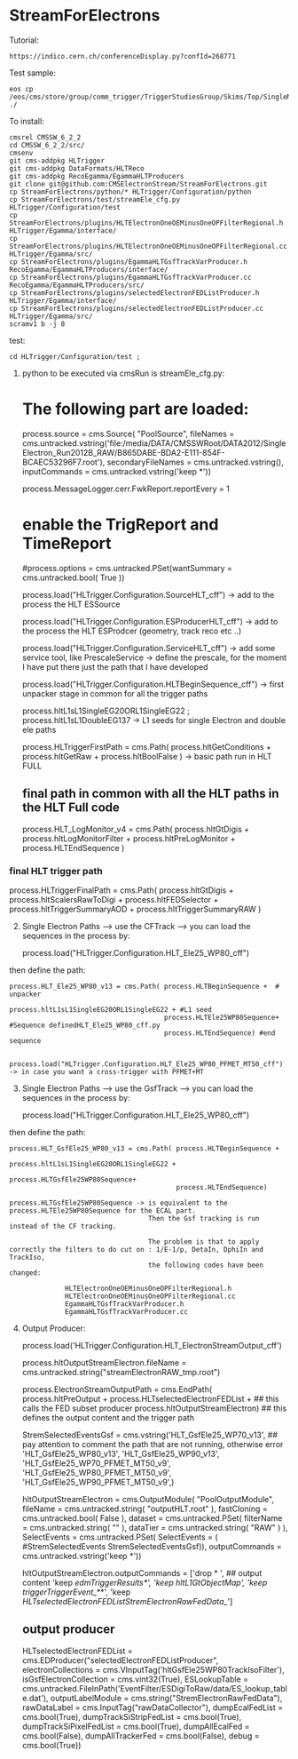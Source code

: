 StreamForElectrons
==================

Tutorial:

    https://indico.cern.ch/conferenceDisplay.py?confId=268771

Test sample:

    eos cp /eos/cms/store/group/comm_trigger/TriggerStudiesGroup/Skims/Top/SingleMuDS/pickevents_SemiMuon10k_1_1_Bbo.root ./


To install:

    cmsrel CMSSW_6_2_2
    cd CMSSW_6_2_2/src/
    cmsenv
    git cms-addpkg HLTrigger
    git cms-addpkg DataFormats/HLTReco
    git cms-addpkg RecoEgamma/EgammaHLTProducers    
    git clone git@github.com:CMSElectronStream/StreamForElectrons.git
    cp StreamForElectrons/python/* HLTrigger/Configuration/python 
    cp StreamForElectrons/test/streamEle_cfg.py HLTrigger/Configuration/test
    cp StreamForElectrons/plugins/HLTElectronOneOEMinusOneOPFilterRegional.h HLTrigger/Egamma/interface/
    cp StreamForElectrons/plugins/HLTElectronOneOEMinusOneOPFilterRegional.cc HLTrigger/Egamma/src/
    cp StreamForElectrons/plugins/EgammaHLTGsfTrackVarProducer.h RecoEgamma/EgammaHLTProducers/interface/
    cp StreamForElectrons/plugins/EgammaHLTGsfTrackVarProducer.cc RecoEgamma/EgammaHLTProducers/src/
    cp StreamForElectrons/plugins/selectedElectronFEDListProducer.h  HLTrigger/Egamma/interface/
    cp StreamForElectrons/plugins/selectedElectronFEDListProducer.cc HLTrigger/Egamma/src/
    scramv1 b -j 8

test:

    cd HLTrigger/Configuration/test ;

 1) python to be executed via cmsRun is streamEle_cfg.py:

    # The following part are loaded:

    process.source = cms.Source( "PoolSource",
       fileNames = cms.untracked.vstring('file:/media/DATA/CMSSWRoot/DATA2012/SingleElectron_Run2012B_RAW/B865DABE-BDA2-E111-854F-BCAEC53296F7.root'),
       secondaryFileNames = cms.untracked.vstring(),
       inputCommands = cms.untracked.vstring('keep *'))

    process.MessageLogger.cerr.FwkReport.reportEvery = 1 

    # enable the TrigReport and TimeReport
    #process.options = cms.untracked.PSet(wantSummary = cms.untracked.bool( True ))

    process.load("HLTrigger.Configuration.SourceHLT_cff") -> add to the process the HLT ESSource

    process.load("HLTrigger.Configuration.ESProducerHLT_cff") -> add to the process the HLT ESProdcer (geometry, track reco etc ..)

    process.load("HLTrigger.Configuration.ServiceHLT_cff") -> add some service tool, like PrescaleService -> define the prescale, for the moment
                                                              I have put there just the path that I have developed

    process.load("HLTrigger.Configuration.HLTBeginSequence_cff") -> first unpacker stage in common for all the trigger paths

    process.hltL1sL1SingleEG20ORL1SingleEG22 ; process.hltL1sL1DoubleEG137 -> L1 seeds for single Electron and double ele paths

    process.HLTriggerFirstPath = cms.Path( process.hltGetConditions + process.hltGetRaw + process.hltBoolFalse ) -> basic path run in HLT FULL

    ## final path in common with all the HLT paths in the HLT Full code

    process.HLT_LogMonitor_v4 = cms.Path( process.hltGtDigis +
	                              process.hltLogMonitorFilter +
             				      process.hltPreLogMonitor +
		                          process.HLTEndSequence )

   ### final HLT trigger path
   process.HLTriggerFinalPath = cms.Path( process.hltGtDigis +
	                                  process.hltScalersRawToDigi +
		   		          process.hltFEDSelector +
		                          process.hltTriggerSummaryAOD +
				          process.hltTriggerSummaryRAW )



 2) Single Electron Paths --> use the CFTrack --> you can load the sequences in the process by:

    process.load("HLTrigger.Configuration.HLT_Ele25_WP80_cff")

   then define the path:

    process.HLT_Ele25_WP80_v13 = cms.Path( process.HLTBeginSequence +  # unpacker
                                           process.hltL1sL1SingleEG20ORL1SingleEG22 + #L1 seed
                                           process.HLTEle25WP80Sequence+ #Sequence definedHLT_Ele25_WP80_cff.py
                                           process.HLTEndSequence) #end sequence 


    process.load("HLTrigger.Configuration.HLT_Ele25_WP80_PFMET_MT50_cff") -> in case you want a cross-trigger with PFMET+MT

 3) Single Electron Paths --> use the GsfTrack --> you can load the sequences in the process by:


    process.load("HLTrigger.Configuration.HLT_Ele25_WP80_cff")

   then define the path:

    process.HLT_GsfEle25_WP80_v13 = cms.Path( process.HLTBeginSequence +
                                              process.hltL1sL1SingleEG20ORL1SingleEG22 +
                                              process.HLTGsfEle25WP80Sequence+
                                              process.HLTEndSequence)

    process.HLTGsfEle25WP80Sequence -> is equivalent to the process.HLTEle25WP80Sequence for the ECAL part.
                                       Then the Gsf tracking is run instead of the CF tracking.

                                       The problem is that to apply correctly the filters to do cut on : 1/E-1/p, DetaIn, DphiIn and TrackIso,
                                       the following codes have been changed:
 
                  HLTElectronOneOEMinusOneOPFilterRegional.h
                  HLTElectronOneOEMinusOneOPFilterRegional.cc 
                  EgammaHLTGsfTrackVarProducer.h 
                  EgammaHLTGsfTrackVarProducer.cc 
    

 4) Output Producer:

    process.load('HLTrigger.Configuration.HLT_ElectronStreamOutput_cff')

    process.hltOutputStreamElectron.fileName = cms.untracked.string("streamElectronRAW_tmp.root")

    process.ElectronStreamOutputPath = cms.EndPath( process.hltPreOutput + 
	                                            process.HLTselectedElectronFEDList + ## this calls the FED subset producer 
		  				                        process.hltOutputStreamElectron) ## this defines the output content and the trigger path

                                       
    StremSelectedEventsGsf = cms.vstring('HLT_GsfEle25_WP70_v13', ## pay attention to comment the path that are not running, otherwise error
 	 			     'HLT_GsfEle25_WP80_v13',
                     'HLT_GsfEle25_WP90_v13',
				     'HLT_GsfEle25_WP70_PFMET_MT50_v9',
				     'HLT_GsfEle25_WP80_PFMET_MT50_v9',
				     'HLT_GsfEle25_WP90_PFMET_MT50_v9',)



    hltOutputStreamElectron = cms.OutputModule( "PoolOutputModule",
      fileName = cms.untracked.string( "outputHLT.root" ),
      fastCloning = cms.untracked.bool( False ),
      dataset = cms.untracked.PSet(
        filterName = cms.untracked.string( "" ),
        dataTier = cms.untracked.string( "RAW" )
       ),
      SelectEvents = cms.untracked.PSet(  SelectEvents = ( #StremSelectedEvents 
	 		                                 StremSelectedEventsGsf)),
      outputCommands = cms.untracked.vstring('keep *'))

    hltOutputStreamElectron.outputCommands = ['drop * ', ## output content
                                          'keep *_edmTriggerResults_*_*',
                                          'keep *_hltL1GtObjectMap_*_*',
                                          'keep triggerTriggerEvent_*_*_*',
					                      'keep *_HLTselectedElectronFEDList_*StremElectronRawFedData*_*']

    ## output producer
    HLTselectedElectronFEDList = cms.EDProducer("selectedElectronFEDListProducer",
	electronCollections = cms.VInputTag('hltGsfEle25WP80TrackIsoFilter'),
	isGsfElectronCollection = cms.vint32(True), 
	ESLookupTable       = cms.untracked.FileInPath('EventFilter/ESDigiToRaw/data/ES_lookup_table.dat'),
	outputLabelModule   = cms.string("StremElectronRawFedData"),
	rawDataLabel        = cms.InputTag("rawDataCollector"),
	dumpEcalFedList         = cms.bool(True),
	dumpTrackSiStripFedList = cms.bool(True),
	dumpTrackSiPixelFedList = cms.bool(True),
	dumpAllEcalFed  = cms.bool(False),
	dumpAllTrackerFed = cms.bool(False),
	debug = cms.bool(True))




